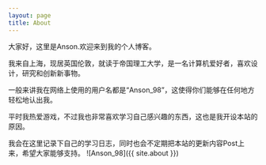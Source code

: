 ```yaml
---
layout: page
title: About
---
```

 大家好，这里是Anson.欢迎来到我的个人博客。
  
  我来自上海，现居英国伦敦，就读于帝国理工大学，是一名计算机爱好者，喜欢设计，研究和创新新事物。
  
  一般来讲我在网络上使用的用户名都是“Anson_98”，这使得你们能够在任何地方轻松地认出我。
  
  平时我热爱游戏，不过我也非常喜欢学习自己感兴趣的东西，这也是我开设本站的原因。
  
  我会在这里记录下自己的学习日志，同时也会不定期把本站的更新内容Post上来，希望大家能够支持。
![Anson_98]({{ site.about }})
